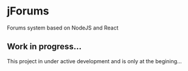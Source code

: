 # jForums

Forums system based on NodeJS and React

## Work in progress...

This project in under active development and is only at the begining...

